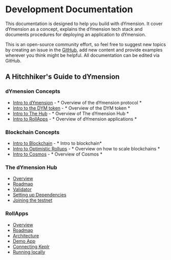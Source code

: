 # Development Documentation

This documentation is designed to help you build with dYmension. It cover dYmension as a concept, explains the dYmension tech stack and documents procedures for deploying an application to dYmension.

This is an open-source community effort, so feel free to suggest new topics by creating an issue in the [GitHub](https://github.com/dymensionxyz/docs/issues), add new content and provide examples wherever you think might be helpful. All documentation can be edited via GitHub.

## A Hitchhiker's Guide to dYmension

### dYmension Concepts

- [Intro to dYmension](#) - * Overview of the dYmension protocol *
- [Intro to the DYM token](#) - * Overview of the DYM token *
- [Intro to The Hub](#) - * Overview of The dYmension Hub *
- [Intro to RollApps](#) - * Overview of dYmension applications *

### Blockchain Concepts

- [Intro to Blockchain](#) - * Intro to blockchain*
- [Intro to Optimistic Rollups](#) - * Overview on how to scale blockchains *
- [Intro to Cosmos](#) - * Overview of Cosmos *

### The dYmension Hub

- [Overview](#)
- [Roadmap](#)
- [Validator](#)
- [Setting up Dependencies](#)
- [Joining the testnet](#)

### RollApps

- [Overview](#)
- [Roadmap](#)
- [Architecture](#)
- [Demo App](#)
- [Connecting Keplr](#)
- [Running locally](#)

